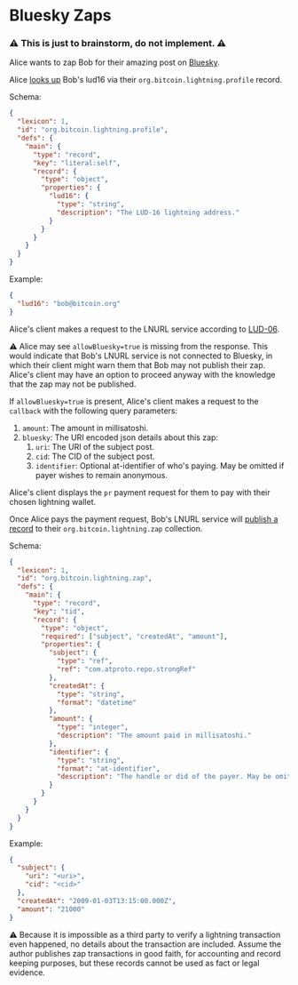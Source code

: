# Bluesky Zaps

### ⚠️ This is just to brainstorm, do not implement. ⚠️

Alice wants to zap Bob for their amazing post on [Bluesky](https://bsky.app/).

Alice [looks up](https://atproto.com/lexicons/com-atproto-repo#comatprotorepogetrecord) Bob's lud16 via their `org.bitcoin.lightning.profile` record.

Schema:

```json
{
  "lexicon": 1,
  "id": "org.bitcoin.lightning.profile",
  "defs": {
    "main": {
      "type": "record",
      "key": "literal:self",
      "record": {
        "type": "object",
        "properties": {
          "lud16": {
            "type": "string",
            "description": "The LUD-16 lightning address."
          }
        }
      }
    }
  }
}
```

Example:

```json
{
  "lud16": "bob@bitcoin.org"
}
```

Alice's client makes a request to the LNURL service according to [LUD-06](https://github.com/lnurl/luds/blob/luds/06.md).

⚠️ Alice may see `allowBluesky=true` is missing from the response. This would indicate that Bob's LNURL service is not connected to Bluesky, in which their client might warn them that Bob may not publish their zap. Alice's client may have an option to proceed anyway with the knowledge that the zap may not be published.

If `allowBluesky=true` is present, Alice's client makes a request to the `callback` with the following query parameters:

1. `amount`: The amount in millisatoshi.
2. `bluesky`: The URI encoded json details about this zap:
   1. `uri`: The URI of the subject post.
   2. `cid`: The CID of the subject post.
   3. `identifier`: Optional at-identifier of who's paying. May be omitted if payer wishes to remain anonymous.

Alice's client displays the `pr` payment request for them to pay with their chosen lightning wallet.

Once Alice pays the payment request, Bob's LNURL service will [publish a record](https://atproto.com/lexicons/com-atproto-repo#comatprotorepocreaterecord) to their `org.bitcoin.lightning.zap` collection.

Schema:

```json
{
  "lexicon": 1,
  "id": "org.bitcoin.lightning.zap",
  "defs": {
    "main": {
      "type": "record",
      "key": "tid",
      "record": {
        "type": "object",
        "required": ["subject", "createdAt", "amount"],
        "properties": {
          "subject": {
            "type": "ref",
            "ref": "com.atproto.repo.strongRef"
          },
          "createdAt": {
            "type": "string",
            "format": "datetime"
          },
          "amount": {
            "type": "integer",
            "description": "The amount paid in millisatoshi."
          },
          "identifier": {
            "type": "string",
            "format": "at-identifier",
            "description": "The handle or did of the payer. May be omitted if the payer wishes to remain anonymous."
          }
        }
      }
    }
  }
}
```

Example:

```json
{
  "subject": {
    "uri": "<uri>",
    "cid": "<cid>"
  },
  "createdAt": "2009-01-03T13:15:00.000Z",
  "amount": "21000"
}
```

⚠️ Because it is impossible as a third party to verify a lightning transaction even happened, no details about the transaction are included. Assume the author publishes zap transactions in good faith, for accounting and record keeping purposes, but these records cannot be used as fact or legal evidence.
